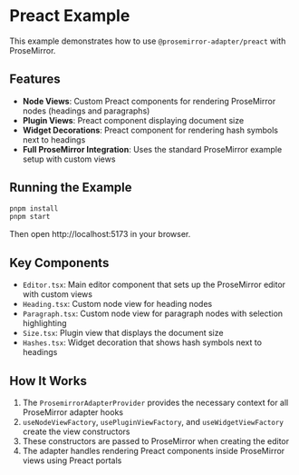 # Preact Example

This example demonstrates how to use `@prosemirror-adapter/preact` with ProseMirror.

## Features

- **Node Views**: Custom Preact components for rendering ProseMirror nodes (headings and paragraphs)
- **Plugin Views**: Preact component displaying document size
- **Widget Decorations**: Preact component for rendering hash symbols next to headings
- **Full ProseMirror Integration**: Uses the standard ProseMirror example setup with custom views

## Running the Example

```bash
pnpm install
pnpm start
```

Then open http://localhost:5173 in your browser.

## Key Components

- `Editor.tsx`: Main editor component that sets up the ProseMirror editor with custom views
- `Heading.tsx`: Custom node view for heading nodes
- `Paragraph.tsx`: Custom node view for paragraph nodes with selection highlighting
- `Size.tsx`: Plugin view that displays the document size
- `Hashes.tsx`: Widget decoration that shows hash symbols next to headings

## How It Works

1. The `ProsemirrorAdapterProvider` provides the necessary context for all ProseMirror adapter hooks
2. `useNodeViewFactory`, `usePluginViewFactory`, and `useWidgetViewFactory` create the view constructors
3. These constructors are passed to ProseMirror when creating the editor
4. The adapter handles rendering Preact components inside ProseMirror views using Preact portals
